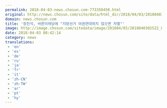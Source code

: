 ```yaml
---
permalink: 2018-04-03-news.chosun.com-773350450.html
original: http://news.chosun.com/site/data/html_dir/2018/04/03/2018040302602.html
domain: news.chosun.com
title: '정진석, 바른미래당에 "지방선거 야권연대하지 않으면 자멸"'
image: http://image.chosun.com/sitedata/image/201804/03/2018040302522_0.jpg
date: 2018-04-03 08:42:14
category: news
translations: 
 - 'en'
 - 'es'
 - 'de'
 - 'ru'
 - 'ja'
 - 'fr'
 - 'it'
 - 'zh-CN'
 - 'zh-TW'
 - 'ar'
 - 'pt'
 - 'hy'
---
```


